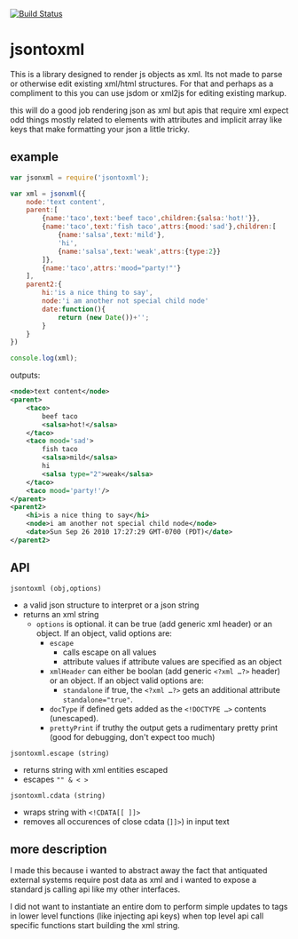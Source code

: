[![Build Status](https://secure.travis-ci.org/soldair/node-jsontoxml.png)](http://travis-ci.org/soldair/node-jsontoxml)

# jsontoxml

This is a library designed to render js objects as xml. Its not made to parse or otherwise edit existing xml/html structures.
For that and perhaps as a compliment to this you can use jsdom or xml2js for editing existing markup.

this will do a good job rendering json as xml but apis that require xml expect odd things mostly related to elements with attributes and implicit array like keys that make formatting your json a little tricky.

## example

```js
var jsonxml = require('jsontoxml');

var xml = jsonxml({
	node:'text content',
	parent:[
		{name:'taco',text:'beef taco',children:{salsa:'hot!'}},
		{name:'taco',text:'fish taco',attrs:{mood:'sad'},children:[
			{name:'salsa',text:'mild'},
			'hi',
			{name:'salsa',text:'weak',attrs:{type:2}}
		]},
		{name:'taco',attrs:'mood="party!"'}
	],
	parent2:{
		hi:'is a nice thing to say',
		node:'i am another not special child node'
		date:function(){
			return (new Date())+'';
		}
	}
})

console.log(xml);

```

outputs:
```xml
<node>text content</node>
<parent>
	<taco>
		beef taco
		<salsa>hot!</salsa>
	</taco>
	<taco mood='sad'>
		fish taco
		<salsa>mild</salsa>
		hi
		<salsa type="2">weak</salsa>
	</taco>
	<taco mood='party!'/>
</parent>
<parent2>
	<hi>is a nice thing to say</hi>
	<node>i am another not special child node</node>
	<date>Sun Sep 26 2010 17:27:29 GMT-0700 (PDT)</date>
</parent2>
```
## API

`jsontoxml (obj,options)`

* a valid json structure to interpret or a json string
* returns an xml string
  * `options` is optional. it can be true (add generic xml header) or an object. If an object, valid options are:
    - `escape`
      * calls escape on all values
      * attribute values if attribute values are specified as an object
    - `xmlHeader` can either be boolan (add generic `<?xml …?>` header) or an object. If an object valid options are:
      - `standalone` if true, the `<?xml …?>` gets an additional attribute       `standalone="true"`.
    - `docType` if defined gets added as the `<!DOCTYPE …>` contents (unescaped).
    - `prettyPrint` if truthy the output gets a rudimentary pretty print (good for debugging, don't expect too much)


`jsontoxml.escape (string)`

* returns string with xml entities escaped
* escapes `"" & < >`

`jsontoxml.cdata (string)`
 
 * wraps string with `<!CDATA[[ ]]>`
 * removes all occurences of close cdata (`]]>`) in input text

## more description

I made this because i wanted to abstract away the fact that antiquated external systems require post data as xml and i wanted to expose a standard js calling api like my other interfaces.

I did not want to instantiate an entire dom to perform simple updates to tags in lower level functions (like injecting api keys) when top level api call specific functions start building the xml string.


